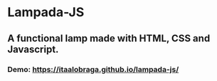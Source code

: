 # Lampada-JS
## A functional lamp made with HTML, CSS and Javascript.
### Demo: https://itaalobraga.github.io/lampada-js/
